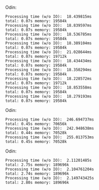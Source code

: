 
Odin:

	Processing time (w/o IO):  18.439815ms
	total: 0.07s memory: 19584k
	Processing time (w/o IO):  18.839597ms
	total: 0.07s memory: 19584k
	Processing time (w/o IO):  18.536785ms
	total: 0.07s memory: 19584k
	Processing time (w/o IO):  18.389104ms
	total: 0.07s memory: 19584k
	Processing time (w/o IO):  21.028644ms
	total: 0.07s memory: 19712k
	Processing time (w/o IO):  18.434434ms
	total: 0.07s memory: 19584k
	Processing time (w/o IO):  18.350294ms
	total: 0.07s memory: 19584k
	Processing time (w/o IO):  18.228572ms
	total: 0.07s memory: 19712k
	Processing time (w/o IO):  18.853558ms
	total: 0.07s memory: 19584k
	Processing time (w/o IO):  18.279193ms
	total: 0.07s memory: 19584k

Odin:

	Processing time (w/o IO):  246.694737ms
	total: 0.45s memory: 70656k
	Processing time (w/o IO):  242.948638ms
	total: 0.44s memory: 70528k
	Processing time (w/o IO):  255.013753ms
	total: 0.45s memory: 70528k

Odin:

	Processing time (w/o IO):  2.11201485s
	total: 2.75s memory: 189696k
	Processing time (w/o IO):  2.104761204s
	total: 2.74s memory: 189696k
	Processing time (w/o IO):  2.149743425s
	total: 2.80s memory: 189696k
